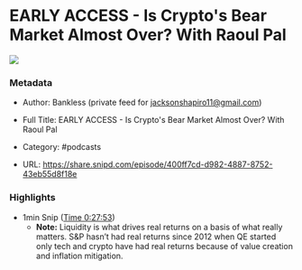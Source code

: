 # EARLY ACCESS - Is Crypto's Bear Market Almost Over? With Raoul Pal

![](https://wsrv.nl/?url=https%3A%2F%2Fwww.bankless.com%2Fassets%2Fimg%2FpodcastWhite.jpg&w=100&h=100)

### Metadata

- Author: Bankless (private feed for jacksonshapiro11@gmail.com)
- Full Title: EARLY ACCESS - Is Crypto's Bear Market Almost Over? With Raoul Pal
- Category: #podcasts



- URL: https://share.snipd.com/episode/400ff7cd-d982-4887-8752-43eb55d8f18e

### Highlights

- 1min Snip ([Time 0:27:53](https://share.snipd.com/snip/6445ddb5-d31a-4bc4-806f-2b0c06164f8b))
    - **Note:** Liquidity is what drives real returns on a basis of what really matters. S&P hasn’t had real returns since 2012 when QE started only tech and crypto have had real returns because of value creation and inflation mitigation.
